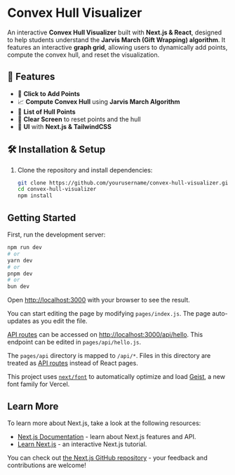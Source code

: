 # Convex Hull Visualizer

An interactive **Convex Hull Visualizer** built with **Next.js & React**, designed to help students understand the **Jarvis March (Gift Wrapping) algorithm**. It features an interactive **graph grid**, allowing users to dynamically add points, compute the convex hull, and reset the visualization.

## 🚀 Features
- 📍 **Click to Add Points**  
- 📈 **Compute Convex Hull** using **Jarvis March Algorithm**  
- 📌 **List of Hull Points** 
- 🧹 **Clear Screen** to reset points and the hull  
- 🎨 **UI** with **Next.js & TailwindCSS**  

## 🛠️ Installation & Setup
1. Clone the repository and install dependencies:
   ```sh
   git clone https://github.com/yourusername/convex-hull-visualizer.git
   cd convex-hull-visualizer
   npm install


## Getting Started

First, run the development server:

```bash
npm run dev
# or
yarn dev
# or
pnpm dev
# or
bun dev
```

Open [http://localhost:3000](http://localhost:3000) with your browser to see the result.

You can start editing the page by modifying `pages/index.js`. The page auto-updates as you edit the file.

[API routes](https://nextjs.org/docs/pages/building-your-application/routing/api-routes) can be accessed on [http://localhost:3000/api/hello](http://localhost:3000/api/hello). This endpoint can be edited in `pages/api/hello.js`.

The `pages/api` directory is mapped to `/api/*`. Files in this directory are treated as [API routes](https://nextjs.org/docs/pages/building-your-application/routing/api-routes) instead of React pages.

This project uses [`next/font`](https://nextjs.org/docs/pages/building-your-application/optimizing/fonts) to automatically optimize and load [Geist](https://vercel.com/font), a new font family for Vercel.

## Learn More

To learn more about Next.js, take a look at the following resources:

- [Next.js Documentation](https://nextjs.org/docs) - learn about Next.js features and API.
- [Learn Next.js](https://nextjs.org/learn-pages-router) - an interactive Next.js tutorial.

You can check out [the Next.js GitHub repository](https://github.com/vercel/next.js) - your feedback and contributions are welcome!

